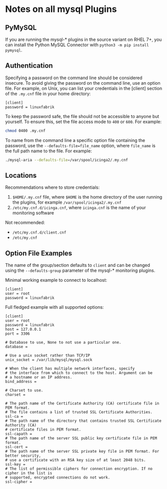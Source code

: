 # Notes on all mysql Plugins

## PyMySQL

If you are running the mysql-\* plugins in the source variant on RHEL 7+, you can install the Python MySQL Connector with `python3 -m pip install pymysql`.


## Authentication

Specifying a password on the command line should be considered insecure. To avoid giving the password on the command line, use an option file. For example, on Unix, you can list your credentials in the \[client\] section of the `.my.cnf` file in your home directory:

```text
[client]
password = linuxfabrik
```

To keep the password safe, the file should not be accessible to anyone but yourself. To ensure this, set the file access mode to `400` or `600`. For example:

```bash
chmod 0400 .my.cnf
```

To name from the command line a specific option file containing the password, use the `--defaults-file=file_name` option, where `file_name` is the full path name to the file. For example:

```bash
./mysql-aria --defaults-file=/var/spool/icinga2/.my.cnf
```


## Locations

Recommendations where to store credentials:

1.  `$HOME/.my.cnf` file, where `$HOME` is the home directory of the user running the plugins, for example `/var/spool/icinga2/.my.cnf`
2.  `/etc/my.cnf.d/icinga.cnf`, where `icinga.cnf` is the name of your monitoring software

Not recommended:

* `/etc/my.cnf.d/client.cnf`
* `/etc/my.cnf`


## Option File Examples

The name of the group/section defaults to `client` and can be changed using the `--defaults-group` parameter of the mysql-\* monitoring plugins.

Minimal working example to connect to localhost:

```text
[client]
user = root
password = linuxfabrik
```

Full fledged example with all supported options:

```text
[client]
user = root
password = linuxfabrik
host = 127.0.0.1
port = 3306

# Database to use, None to not use a particular one.
database = 

# Use a unix socket rather than TCP/IP
unix_socket = /var/lib/mysql/mysql.sock

# When the client has multiple network interfaces, specify
# the interface from which to connect to the host. Argument can be
# a hostname or an IP address.
bind_address = 

# Charset to use.
charset = 

# The path name of the Certificate Authority (CA) certificate file in PEM format.
# The file contains a list of trusted SSL Certificate Authorities. 
ssl-ca = 
# The path name of the directory that contains trusted SSL Certificate Authority (CA)
# certificate files in PEM format.
ssl-capath = 
# The path name of the server SSL public key certificate file in PEM format. 
ssl-cert = 
# The path name of the server SSL private key file in PEM format. For better security,
# use a certificate with an RSA key size of at least 2048 bits. 
ssl-key = 
# The list of permissible ciphers for connection encryption. If no cipher in the list is
# supported, encrypted connections do not work. 
ssl-cipher = 
```
